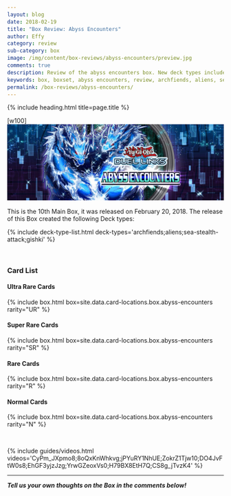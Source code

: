 ```yaml
---
layout: blog
date: 2018-02-19
title: "Box Review: Abyss Encounters"
author: Effy
category: review
sub-category: box
image: /img/content/box-reviews/abyss-encounters/preview.jpg
comments: true
description: Review of the abyss encounters box. New deck types included with this box are Archfiends, Aliens, Sea Stealth Attack and Gishki. These new deck types impact the meta quite heavily so be sure to check 'em out to stay relevant in the current meta.
keywords: box, boxset, abyss encounters, review, archfiends, aliens, sea-stealth-attack, gishki
permalink: /box-reviews/abyss-encounters/
---
```


{% include heading.html title=page.title %}

[w100]
![](/img/content/box-reviews/abyss-encounters/banner.jpg)

This is the 10th Main Box, it was released on February 20, 2018. The release of this Box created the following Deck types:

{% include deck-type-list.html deck-types='archfiends;aliens;sea-stealth-attack;gishki' %} 

<br>

### Card List

#### Ultra Rare Cards

{% include box.html box=site.data.card-locations.box.abyss-encounters rarity="UR" %}

#### Super Rare Cards

{% include box.html box=site.data.card-locations.box.abyss-encounters rarity="SR" %}

#### Rare Cards

{% include box.html box=site.data.card-locations.box.abyss-encounters rarity="R" %}

#### Normal Cards

{% include box.html box=site.data.card-locations.box.abyss-encounters rarity="N" %}

<br>

<a name="videos"></a>

{% include guides/videos.html videos='CyPm_JXpmo8;8oQxKnWhkvg;jPYuRY1NhUE;ZokrZ1Tjw10;DO4JvFtW0s8;EhGF3yjzJzg;YrwGZeoxVs0;H79BX8EtH7Q;CS8g_jTvzK4' %}

---

***Tell us your own thoughts on the Box in the comments below!***